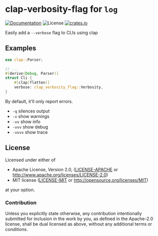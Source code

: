 # clap-verbosity-flag for `log`

[![Documentation](https://img.shields.io/badge/docs-master-blue.svg)][Documentation]
![License](https://img.shields.io/crates/l/clap-verbosity-flag.svg)
[![crates.io](https://img.shields.io/crates/v/clap-verbosity-flag.svg)][Crates.io]

[Crates.io]: https://crates.io/crates/clap-verbosity-flag
[Documentation]: https://docs.rs/clap-verbosity-flag/

Easily add a `--verbose` flag to CLIs using clap

## Examples

```rust
use clap::Parser;

// ...
#[derive(Debug, Parser)]
struct Cli {
    #[clap(flatten)]
    verbose: clap_verbosity_flag::Verbosity,
}
```

By default, it'll only report errors.
- `-q` silences output
- `-v` show warnings
- `-vv` show info
- `-vvv` show debug
- `-vvvv` show trace

## License

Licensed under either of

 * Apache License, Version 2.0, ([LICENSE-APACHE](LICENSE-APACHE) or http://www.apache.org/licenses/LICENSE-2.0)
 * MIT license ([LICENSE-MIT](LICENSE-MIT) or http://opensource.org/licenses/MIT)

at your option.

### Contribution

Unless you explicitly state otherwise, any contribution intentionally
submitted for inclusion in the work by you, as defined in the Apache-2.0
license, shall be dual licensed as above, without any additional terms or
conditions.
